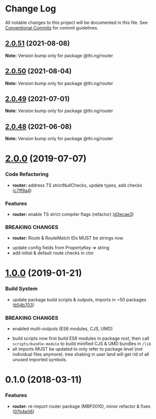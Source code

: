 # Change Log

All notable changes to this project will be documented in this file.
See [Conventional Commits](https://conventionalcommits.org) for commit guidelines.

## [2.0.51](https://github.com/thi-ng/umbrella/compare/@thi.ng/router@2.0.50...@thi.ng/router@2.0.51) (2021-08-08)

**Note:** Version bump only for package @thi.ng/router





## [2.0.50](https://github.com/thi-ng/umbrella/compare/@thi.ng/router@2.0.49...@thi.ng/router@2.0.50) (2021-08-04)

**Note:** Version bump only for package @thi.ng/router





## [2.0.49](https://github.com/thi-ng/umbrella/compare/@thi.ng/router@2.0.48...@thi.ng/router@2.0.49) (2021-07-01)

**Note:** Version bump only for package @thi.ng/router





## [2.0.48](https://github.com/thi-ng/umbrella/compare/@thi.ng/router@2.0.47...@thi.ng/router@2.0.48) (2021-06-08)

**Note:** Version bump only for package @thi.ng/router





# [2.0.0](https://github.com/thi-ng/umbrella/compare/@thi.ng/router@1.0.12...@thi.ng/router@2.0.0) (2019-07-07)

### Code Refactoring

* **router:** address TS strictNullChecks, update types, add checks ([c7ff9a4](https://github.com/thi-ng/umbrella/commit/c7ff9a4))

### Features

* **router:** enable TS strict compiler flags (refactor) ([d3ecae3](https://github.com/thi-ng/umbrella/commit/d3ecae3))

### BREAKING CHANGES

* **router:** Route & RouteMatch IDs MUST be strings now

- update config fields from PropertyKey => string
- add initial & default route checks in ctor

# [1.0.0](https://github.com/thi-ng/umbrella/compare/@thi.ng/router@0.1.30...@thi.ng/router@1.0.0) (2019-01-21)

### Build System

* update package build scripts & outputs, imports in ~50 packages ([b54b703](https://github.com/thi-ng/umbrella/commit/b54b703))

### BREAKING CHANGES

* enabled multi-outputs (ES6 modules, CJS, UMD)

- build scripts now first build ES6 modules in package root, then call
  `scripts/bundle-module` to build minified CJS & UMD bundles in `/lib`
- all imports MUST be updated to only refer to package level
  (not individual files anymore). tree shaking in user land will get rid of
  all unused imported symbols.

<a name="0.1.0"></a>
# 0.1.0 (2018-03-11)

### Features

* **router:** re-import router package (MBP2010), minor refactor & fixes ([07b4e06](https://github.com/thi-ng/umbrella/commit/07b4e06))
